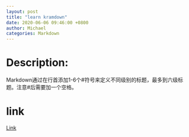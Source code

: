 ```yaml
---
layout: post
title: "learn kramdown"
date: 2020-06-06 09:46:00 +0800
author: Michael
categories: Markdown
---
```


# Description:
Markdown通过在行首添加1-6个#符号来定义不同级别的标题，最多到六级标题。注意#后需要加一个空格。

# link
[Link](https://peps.python.org/pep-0257/)